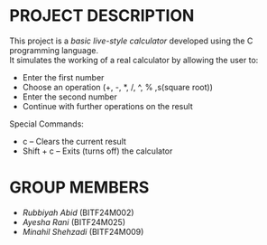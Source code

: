 # PROJECT DESCRIPTION

This project is a *basic live-style calculator* developed using the C programming language.  
It simulates the working of a real calculator by allowing the user to:

- Enter the first number
- Choose an operation (+, -, *, /, ^, % ,s(square root))
- Enter the second number
- Continue with further operations on the result

Special Commands:
- c – Clears the current result
- Shift + c – Exits (turns off) the calculator


# GROUP MEMBERS

- *Rubbiyah Abid* (BITF24M002)  
- *Ayesha Rani* (BITF24M025)  
- *Minahil Shehzadi* (BITF24M009)
